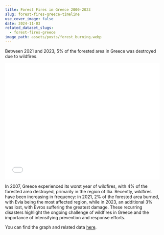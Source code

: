 ```yaml
---
title: Forest Fires in Greece 2000-2023
slug: forest-fires-greece-timeline
use_cover_image: false
date: 2024-11-03
related_dataset_slugs: 
  - forest-fires-greece
image_path: assets/posts/forest_burning.webp
---
```


Between 2021 and 2023, 5% of the forested area in Greece was destroyed due to wildfires.

<div class="pt-2">
<iframe 
    src="/en/charts/forest-fires-greece-monthly/" 
    frameborder="0" 
    style="border: 0; width: 100%; aspect-ratio: 4 / 3;" 
    allowfullscreen>
</iframe>
</div>


In 2007, Greece experienced its worst year of wildfires, with 4% of the forested area destroyed, primarily in the region of Ilia. Recently, wildfires have been increasing in frequency: in 2021, 2% of the forested area burned, with Evia being the most affected region, while in 2023, an additional 3% was lost, with Evros suffering the greatest damage. These recurring disasters highlight the ongoing challenge of wildfires in Greece and the importance of intensifying prevention and response efforts.

You can find the graph and related data [here](https://dataforgreece.com/en/data-directory/forest-fires-greece/).



